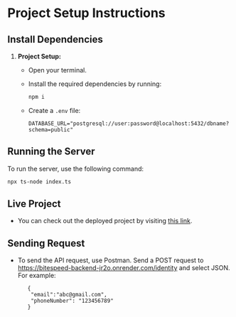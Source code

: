 # Project Setup Instructions

## Install Dependencies

1. **Project Setup:**

   - Open your terminal.

   - Install the required dependencies by running:

     ```sh
     npm i
     ```

   - Create a `.env` file:

     ```plaintext
     DATABASE_URL="postgresql://user:password@localhost:5432/dbname?schema=public"
     ```

## Running the Server

To run the server, use the following command:

```sh
npx ts-node index.ts
```

## Live Project

- You can check out the deployed project by visiting [this link](https://bitespeed-backend-jr2o.onrender.com).

## Sending Request

- To send the API request, use Postman. Send a POST request to https://bitespeed-backend-jr2o.onrender.com/identity and select JSON. For example:

  ```plaintext
     {
      "email":"abc@gmail.com",  
      "phoneNumber": "123456789"
     }
  ```
  

